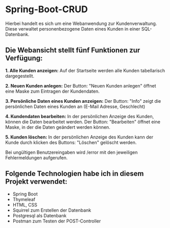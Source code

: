 # Spring-Boot-CRUD

Hierbei handelt es sich um eine Webanwendung zur Kundenverwaltung.
Diese verwaltet personenbezogene Daten eines Kunden in einer SQL-Datenbank. 

## Die Webansicht stellt fünf Funktionen zur Verfügung:

**1. Alle Kunden anzeigen:**
Auf der Startseite werden alle Kunden tabellarisch dargegestellt.

**2. Neuen Kunden anlegen:**
Der Button: "Neuen Kunden anlegen" öffnet eine Maske zum Eintragen der Kundendaten.
	
**3. Persönliche Daten eines Kunden anzeigen:**
Der Button: "Info" zeigt die persönlichen Daten eines Kunden an (E-Mail Adresse, Geschlecht)

**4. Kundendaten bearbeiten:** 
In der persönlichen Anzeige des Kunden, können die Daten bearbeitet werden. Der Button: "Bearbeiten" öffnet eine Maske, in der die Daten geändert werden können.

**5. Kunden löschen:**
In der persönlichen Anzeige des Kunden kann der Kunde durch klicken des Buttons: "Löschen" gelöscht werden.

Bei ungültigen Benutzereingaben wird /error mit den jeweiligen Fehlermeldungen aufgerufen.

## Folgende Technologien habe ich in diesem Projekt verwendet:

- Spring Boot
- Thymeleaf
- HTML, CSS
- Squirrel zum Erstellen der Datenbank
- Postgresql als Datenbank
- Postman zum Testen der POST-Controller
